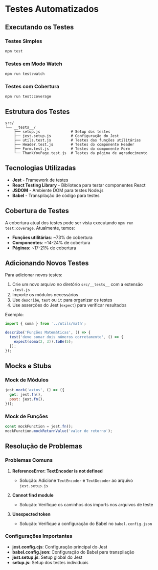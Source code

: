 # Testes Automatizados

## Executando os Testes

### Testes Simples
```bash
npm test
```

### Testes em Modo Watch
```bash
npm run test:watch
```

### Testes com Cobertura
```bash
npm run test:coverage
```

## Estrutura dos Testes

```
src/
└── __tests__/
    ├── setup.js              # Setup dos testes
    ├── jest.setup.js         # Configuração do Jest
    ├── utils.test.js         # Testes das funções utilitárias
    ├── Header.test.js        # Testes do componente Header
    ├── Form.test.js          # Testes do componente Form
    └── ThankYouPage.test.js  # Testes da página de agradecimento
```

## Tecnologias Utilizadas

- **Jest** - Framework de testes
- **React Testing Library** - Biblioteca para testar componentes React
- **JSDOM** - Ambiente DOM para testes Node.js
- **Babel** - Transpilação de código para testes

## Cobertura de Testes

A cobertura atual dos testes pode ser vista executando `npm run test:coverage`. Atualmente, temos:

- **Funções utilitárias**: ~73% de cobertura
- **Componentes**: ~14-24% de cobertura
- **Páginas**: ~17-21% de cobertura

## Adicionando Novos Testes

Para adicionar novos testes:

1. Crie um novo arquivo no diretório `src/__tests__` com a extensão `.test.js`
2. Importe os módulos necessários
3. Use `describe`, `test` ou `it` para organizar os testes
4. Use asserções do Jest (`expect`) para verificar resultados

Exemplo:
```javascript
import { soma } from '../utils/math';

describe('Funções Matemáticas', () => {
  test('deve somar dois números corretamente', () => {
    expect(soma(2, 3)).toBe(5);
  });
});
```

## Mocks e Stubs

### Mock de Módulos
```javascript
jest.mock('axios', () => ({
  get: jest.fn(),
  post: jest.fn(),
}));
```

### Mock de Funções
```javascript
const mockFunction = jest.fn();
mockFunction.mockReturnValue('valor de retorno');
```

## Resolução de Problemas

### Problemas Comuns

1. **ReferenceError: TextEncoder is not defined**
   - Solução: Adicione `TextEncoder` e `TextDecoder` ao arquivo `jest.setup.js`

2. **Cannot find module**
   - Solução: Verifique os caminhos dos imports nos arquivos de teste

3. **Unexpected token**
   - Solução: Verifique a configuração do Babel no `babel.config.json`

### Configurações Importantes

- **jest.config.cjs**: Configuração principal do Jest
- **babel.config.json**: Configuração do Babel para transpilação
- **jest.setup.js**: Setup global do Jest
- **setup.js**: Setup dos testes individuais